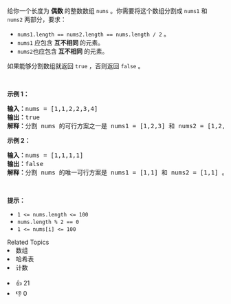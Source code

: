 <p>给你一个长度为 <strong>偶数 </strong>的整数数组 <code>nums</code> 。你需要将这个数组分割成 <code>nums1</code> 和 <code>nums2</code> 两部分，要求：</p>

<ul> 
 <li><code>nums1.length == nums2.length == nums.length / 2</code> 。</li> 
 <li><code>nums1</code> 应包含 <strong>互不相同</strong><strong> </strong>的元素。</li> 
 <li><code>nums2</code>也应包含<strong> 互不相同</strong> 的元素。</li> 
</ul>

<p>如果能够分割数组就返回 <code>true</code> ，否则返回 <code>false</code> 。</p>

<p>&nbsp;</p>

<p><strong class="example">示例 1：</strong></p>

<pre>
<strong>输入：</strong>nums = [1,1,2,2,3,4]
<strong>输出：</strong>true
<strong>解释：</strong>分割 nums 的可行方案之一是 nums1 = [1,2,3] 和 nums2 = [1,2,4] 。
</pre>

<p><strong class="example">示例 2：</strong></p>

<pre>
<strong>输入：</strong>nums = [1,1,1,1]
<strong>输出：</strong>false
<strong>解释：</strong>分割 nums 的唯一可行方案是 nums1 = [1,1] 和 nums2 = [1,1] 。但 nums1 和 nums2 都不是由互不相同的元素构成。因此，返回 false 。
</pre>

<p>&nbsp;</p>

<p><strong>提示：</strong></p>

<ul> 
 <li><code>1 &lt;= nums.length &lt;= 100</code></li> 
 <li><code>nums.length % 2 == 0</code></li> 
 <li><code>1 &lt;= nums[i] &lt;= 100</code></li> 
</ul>

<div><div>Related Topics</div><div><li>数组</li><li>哈希表</li><li>计数</li></div></div><br><div><li>👍 21</li><li>👎 0</li></div>
